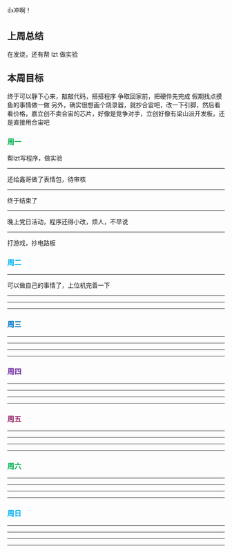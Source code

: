👍冲啊！

## 上周总结

在发烧，还有帮 lzt 做实验

## 本周目标

终于可以静下心来，敲敲代码，搭搭程序
争取回家前，把硬件先完成
假期找点摸鱼的事情做一做
另外，确实很想画个烧录器，就抄合宙吧，改一下引脚，然后看看价格，嘉立创不卖合宙的芯片，好像是竞争对手，立创好像有梁山派开发板，还是直接用合宙吧


### <font color="#00b050">周一</font>
帮lzt写程序，做实验

---
还给鑫哥做了表情包，待审核

---
终于结束了

---
晚上党日活动，程序还得小改，烦人，不早说

---
打游戏，抄电路板

### <font color="#00b0f0">周二</font>

---
可以做自己的事情了，上位机完善一下

---


---


---

### <font color="#0070c0"> 周三</font>

---


---


---


---

### <font color="#7030a0">周四</font>

---


---


---


---

### <font color="#972969"> 周五</font>

---


---


---


---

### <font color="#00b050">周六</font>

---


---


---


---

### <font color="#00b0f0">周日</font>

---


---


---


---

